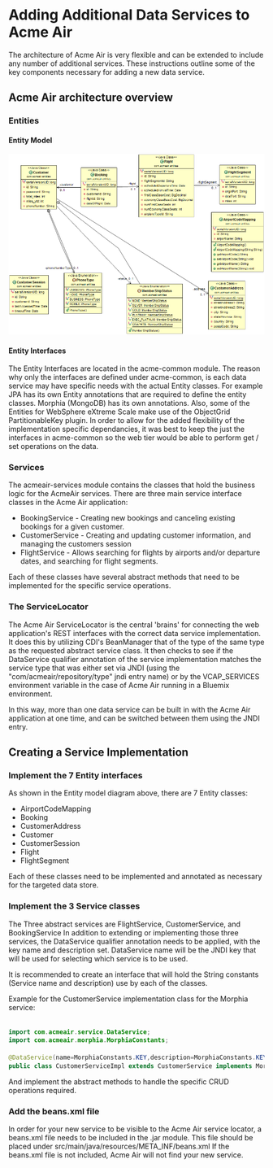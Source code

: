 # Adding Additional Data Services to Acme Air


The architecture of Acme Air is very flexible and can be extended to include any number of additional services. 
These instructions outline some of the key components necessary for adding a new data service. 


## Acme Air architecture overview

### Entities 

#### Entity Model 

![Acme Air Entity Model Diagram](images/AcmeAir-Entity-Diagram.png)

#### Entity Interfaces

 The Entity Interfaces are located in the acme-common module.  The reason why only the interfaces are defined under acme-common, is each data service may have specific needs with the actual Entity classes.  For example JPA has its own Entity annotations that are required to define the entity classes.  Morphia (MongoDB)  has its own annotations.  Also, some of the Entities for WebSphere eXtreme Scale make use of the ObjectGrid PartitionableKey plugin.  In order to allow for the added flexibility of the implementation specific dependancies, it was best to keep the just the interfaces in acme-common so the web tier would be able to perform get / set operations on the data.  

### Services 
The acmeair-services module contains the classes that hold the business logic for the AcmeAir services.  There are three main service interface classes in the Acme Air application:
* BookingService - Creating new bookings and canceling existing bookings for a given customer.
* CustomerService - Creating and updating customer information, and managing the customers session 
* FlightService - Allows searching for flights by airports and/or departure dates, and searching for flight segments. 

Each of these classes have several abstract methods that need to be implemented for the specific service operations.


### The ServiceLocator 

The Acme Air ServiceLocator is the central 'brains' for connecting the web application's REST interfaces with the correct data service implementation.  
It does this by utilizing CDI's BeanManager that of the type of the same type as the requested abstract service class. It then checks to see if the DataService qualifier annotation of the service implementation matches the service type that was either set via JNDI (using the "com/acmeair/repository/type" jndi entry name) or by the VCAP_SERVICES environment variable in the case of Acme Air running in a Bluemix environment.  

In this way, more than one data service can be built in with the Acme Air application at one time, and can be switched between them using the JNDI entry. 


## Creating a Service Implementation 

### Implement the 7 Entity interfaces

As shown in the Entity model diagram above, there are 7 Entity classes:
* AirportCodeMapping
* Booking
* CustomerAddress
* Customer
* CustomerSession
* Flight
* FlightSegment

Each of these classes need to be implemented and annotated as necessary for the targeted data store. 

### Implement the 3 Service classes 
The Three abstract services are FlightService, CustomerService, and BookingService
In addition to extending or implementing those three services, the DataService qualifier annotation needs to be applied, with the key name and description set.   DataService name will be the JNDI key that will be used for selecting which service is to be used. 

It is recommended to create an interface that will hold the String constants (Service name and description) use by each of the classes. 

Example for the CustomerService implementation class for the Morphia service:

```java 

import com.acmeair.service.DataService;
import com.acmeair.morphia.MorphiaConstants;

@DataService(name=MorphiaConstants.KEY,description=MorphiaConstants.KEY_DESCRIPTION)
public class CustomerServiceImpl extends CustomerService implements MorphiaConstants {	
```

And implement the abstract methods to handle the specific CRUD operations required. 

### Add the beans.xml file  

In order for your new service to be visible to the Acme Air service locator, a beans.xml file needs to be included in the .jar module. 
This file should be placed under src/main/java/resources/META_INF/beans.xml
If the beans.xml file is not included, Acme Air will not find your new service. 



